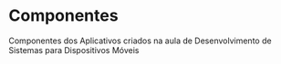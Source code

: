 # Componentes
Componentes dos Aplicativos criados na aula de Desenvolvimento de Sistemas para Dispositivos Móveis
